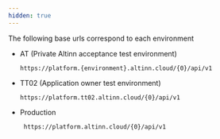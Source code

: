```yaml
---
hidden: true
---
```


The following base urls correspond to each environment

- AT (Private Altinn acceptance test environment)

  ```http
  https://platform.{environment}.altinn.cloud/{0}/api/v1
  ```

- TT02 (Application owner test environment)

  ```http
  https://platform.tt02.altinn.cloud/{0}/api/v1
  ```

- Production

  ```http
   https://platform.altinn.cloud/{0}/api/v1
  ```
